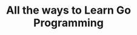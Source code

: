 ---
title: "All the ways to Learn Go Programming"
programming: ["object-oriented", "concurrent"]
developers: ["Google"]
programminglanguage: true
name: "Go"
officialweb: "https://golang.org/"
wikilink: "https://en.wikipedia.org/wiki/Go_(programming_language)"
---